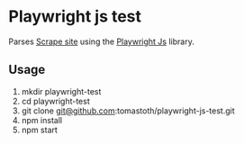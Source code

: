 # Playwright js test
Parses [Scrape site](https://webscraper.io/test-sites/e-commerce/allinone) using the 
[Playwright Js](https://github.com/microsoft/playwright) library.
## Usage
1. mkdir playwright-test
2. cd playwright-test
3. git clone git@github.com:tomastoth/playwright-js-test.git
4. npm install
5. npm start
